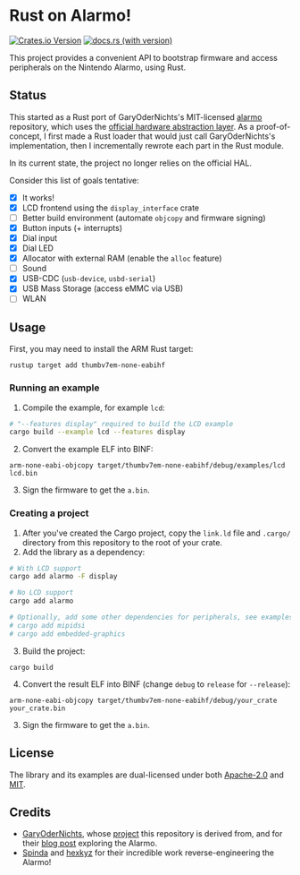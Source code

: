 # Rust on Alarmo!

[![Crates.io Version](https://img.shields.io/crates/v/alarmo)](https://crates.io/crates/alarmo)
[![docs.rs (with version)](https://img.shields.io/docsrs/alarmo/latest)](https://docs.rs/alarmo)

This project provides a convenient API to bootstrap firmware and access peripherals on the Nintendo Alarmo, using Rust.

## Status

This started as a Rust port of GaryOderNichts's MIT-licensed [alarmo](https://github.com/GaryOderNichts/alarmo)
repository, which uses the [official hardware abstraction layer](https://github.com/STMicroelectronics/STM32CubeH7). As
a proof-of-concept, I first made a Rust loader that would just call GaryOderNichts's implementation, then I
incrementally rewrote each part in the Rust module.

In its current state, the project no longer relies on the official HAL.

Consider this list of goals tentative:

- [x] It works!
- [x] LCD frontend using the `display_interface` crate
- [ ] Better build environment (automate `objcopy` and firmware signing)
- [x] Button inputs (+ interrupts)
- [x] Dial input
- [x] Dial LED
- [x] Allocator with external RAM (enable the `alloc` feature)
- [ ] Sound
- [x] USB-CDC (`usb-device`, `usbd-serial`)
- [x] USB Mass Storage (access eMMC via USB)
- [ ] WLAN

## Usage

First, you may need to install the ARM Rust target:

```
rustup target add thumbv7em-none-eabihf
```

### Running an example

1. Compile the example, for example `lcd`:

```sh
# "--features display" required to build the LCD example
cargo build --example lcd --features display
```

2. Convert the example ELF into BINF:

```
arm-none-eabi-objcopy target/thumbv7em-none-eabihf/debug/examples/lcd lcd.bin
```

3. Sign the firmware to get the `a.bin`.

### Creating a project

1. After you've created the Cargo project, copy the `link.ld` file and `.cargo/` directory from this repository to the
   root of your crate.
2. Add the library as a dependency:

```sh
# With LCD support
cargo add alarmo -F display

# No LCD support
cargo add alarmo

# Optionally, add some other dependencies for peripherals, see examples for details
# cargo add mipidsi
# cargo add embedded-graphics
```

3. Build the project:

```
cargo build
```

4. Convert the result ELF into BINF (change `debug` to `release` for `--release`):

```
arm-none-eabi-objcopy target/thumbv7em-none-eabihf/debug/your_crate your_crate.bin
```

3. Sign the firmware to get the `a.bin`.

## License

The library and its examples are dual-licensed under both [Apache-2.0](LICENSE-APACHE) and [MIT](LICENSE-MIT).

## Credits

* [GaryOderNichts](https://github.com/GaryOderNichts/), whose [project](https://github.com/GaryOderNichts/alarmo) this
  repository is derived from, and for
  their [blog post](https://garyodernichts.blogspot.com/2024/10/looking-into-nintendo-alarmo.html) exploring the Alarmo.
* [Spinda](https://spinda.net/) and [hexkyz](https://twitter.com/hexkyz) for their incredible work reverse-engineering
  the Alarmo!